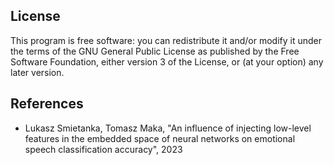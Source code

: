 
## License

This program is free software: you can redistribute it and/or modify
it under the terms of the GNU General Public License as published by
the Free Software Foundation, either version 3 of the License, or
(at your option) any later version.


## References

- Lukasz Smietanka, Tomasz Maka, "An influence of injecting
  low-level features in the embedded space of neural networks
  on emotional speech classification accuracy", 2023

